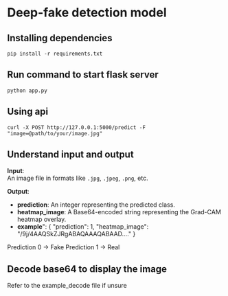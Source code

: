 # Deep-fake detection model

## Installing dependencies
```
pip install -r requirements.txt
```

## Run command to start flask server
```
python app.py
```

## Using api
```
curl -X POST http://127.0.0.1:5000/predict -F "image=@path/to/your/image.jpg"
```

## Understand input and output
**Input**:  
An image file in formats like `.jpg`, `.jpeg`, `.png`, etc.

**Output**:  
- **prediction**: An integer representing the predicted class.  
- **heatmap_image**: A Base64-encoded string representing the Grad-CAM heatmap overlay.
- **example**": {
    "prediction": 1,
    "heatmap_image": "/9j/4AAQSkZJRgABAQAAAQABAAD...."
}

Prediction 0 -> Fake
Prediction 1 -> Real

## Decode base64 to display the image
Refer to the example_decode file if unsure



